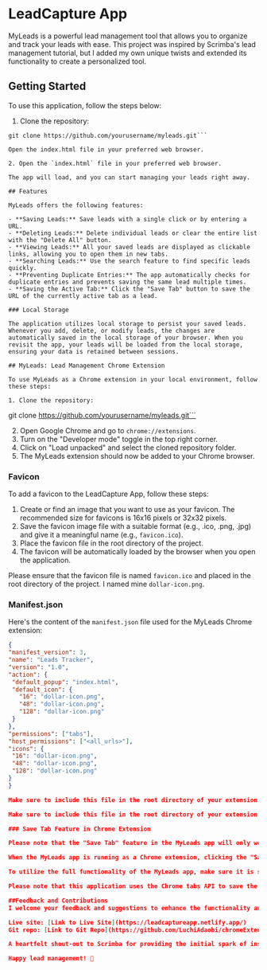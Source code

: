 # LeadCapture App

MyLeads is a powerful lead management tool that allows you to organize and track your leads with ease. This project was inspired by Scrimba's lead management tutorial, but I added my own unique twists and extended its functionality to create a personalized tool.

## Getting Started

To use this application, follow the steps below:

1. Clone the repository:

```
git clone https://github.com/yourusername/myleads.git```

Open the index.html file in your preferred web browser.

2. Open the `index.html` file in your preferred web browser.

The app will load, and you can start managing your leads right away.

## Features

MyLeads offers the following features:

- **Saving Leads:** Save leads with a single click or by entering a URL.
- **Deleting Leads:** Delete individual leads or clear the entire list with the "Delete All" button.
- **Viewing Leads:** All your saved leads are displayed as clickable links, allowing you to open them in new tabs.
- **Searching Leads:** Use the search feature to find specific leads quickly.
- **Preventing Duplicate Entries:** The app automatically checks for duplicate entries and prevents saving the same lead multiple times.
- **Saving the Active Tab:** Click the "Save Tab" button to save the URL of the currently active tab as a lead.

### Local Storage

The application utilizes local storage to persist your saved leads. Whenever you add, delete, or modify leads, the changes are automatically saved in the local storage of your browser. When you revisit the app, your leads will be loaded from the local storage, ensuring your data is retained between sessions.

## MyLeads: Lead Management Chrome Extension

To use MyLeads as a Chrome extension in your local environment, follow these steps:

1. Clone the repository:

```
git clone https://github.com/yourusername/myleads.git```

2. Open Google Chrome and go to `chrome://extensions`.
3. Turn on the "Developer mode" toggle in the top right corner.
4. Click on "Load unpacked" and select the cloned repository folder.
5. The MyLeads extension should now be added to your Chrome browser.

### Favicon

To add a favicon to the LeadCapture App, follow these steps:

1. Create or find an image that you want to use as your favicon. The recommended size for favicons is 16x16 pixels or 32x32 pixels.
2. Save the favicon image file with a suitable format (e.g., .ico, .png, .jpg) and give it a meaningful name (e.g., `favicon.ico`).
3. Place the favicon file in the root directory of the project.
4. The favicon will be automatically loaded by the browser when you open the application.

Please ensure that the favicon file is named `favicon.ico` and placed in the root directory of the project. I named mine `dollar-icon.png`.

### Manifest.json

Here's the content of the `manifest.json` file used for the MyLeads Chrome extension:

```json
{
"manifest_version": 3,
"name": "Leads Tracker",
"version": "1.0",
"action": {
 "default_popup": "index.html",
 "default_icon": {
   "16": "dollar-icon.png",
   "48": "dollar-icon.png",
   "128": "dollar-icon.png"
 }
},
"permissions": ["tabs"],
"host_permissions": ["<all_urls>"],
"icons": {
 "16": "dollar-icon.png",
 "48": "dollar-icon.png",
 "128": "dollar-icon.png"
}
}

Make sure to include this file in the root directory of your extension.

Make sure to include this file in the root directory of your extension.

### Save Tab Feature in Chrome Extension

Please note that the "Save Tab" feature in the MyLeads app will only work when it is functioning as a Chrome extension. This is because it relies on the Chrome tabs API to access the active tab information.

When the MyLeads app is running as a Chrome extension, clicking the "Save Tab" button will save the URL of the currently active tab in your browser as a lead. If the URL is not already present in the list, it will be added. However, if you are running the app outside the context of a Chrome extension (e.g., opening the HTML file directly in your browser), the "Save Tab" feature will not work as expected.

To utilize the full functionality of the MyLeads app, make sure it is set up and running as a Chrome extension in your local environment.

Please note that this application uses the Chrome tabs API to save the active tab. It may not work as expected in browsers other than Chrome.

##Feedback and Contributions
I welcome your feedback and suggestions to enhance the functionality and usability of MyLeads. Feel free to open issues or submit pull requests in the GitHub repository.

Live site: [Link to Live Site](https://leadcaptureapp.netlify.app/)
Git repo: [Link to Git Repo](https://github.com/LuchiAdaobi/chromeExtension)

A heartfelt shout-out to Scrimba for providing the initial spark of inspiration, and to the amazing coding community for its unwavering support and camaraderie.

Happy lead management! 🚀
```

